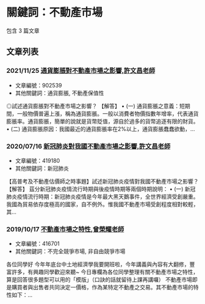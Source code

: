 # 關鍵詞：不動產市場

包含 3 篇文章

## 文章列表

### 2021/11/25 [通貨膨脹對不動產市場之影響,許文昌老師](../../articles/902539_%E9%80%9A%E8%B2%A8%E8%86%A8%E8%84%B9%E5%B0%8D%E4%B8%8D%E5%8B%95%E7%94%A2%E5%B8%82%E5%A0%B4%E4%B9%8B%E5%BD%B1%E9%9F%BF%2C%E8%A8%B1%E6%96%87%E6%98%8C%E8%80%81%E5%B8%AB.md)
- 文章編號：902539
- 其他關鍵詞：通貨膨脹, 不動產保值性

◎試述通貨膨脹對不動產市場之影響？ 【解答】 • (一) 通貨膨脹之意義：短期間，一般物價普遍上漲，稱為通貨膨脹。一般以消費者物價指數年增率，代表通貨膨脹率。通貨膨脹，簡單的說就是貨幣貶值，源自於過多的貨幣追逐有限的財貨。 • (二) 通貨膨脹原因：我國最近的通貨膨脹率在2%以上，通貨膨脹蠢蠢欲動，...

### 2020/07/16 [新冠肺炎對我國不動產市場之影響,許文昌老師](../../articles/419180_%E6%96%B0%E5%86%A0%E8%82%BA%E7%82%8E%E5%B0%8D%E6%88%91%E5%9C%8B%E4%B8%8D%E5%8B%95%E7%94%A2%E5%B8%82%E5%A0%B4%E4%B9%8B%E5%BD%B1%E9%9F%BF%2C%E8%A8%B1%E6%96%87%E6%98%8C%E8%80%81%E5%B8%AB.md)
- 文章編號：419180
- 其他關鍵詞：新冠肺炎

【高普考及不動產估價師之時事題】試述新冠肺炎疫情對我國不動產市場之影響？ 【解答】 茲分新冠肺炎疫情流行時期與後疫情時期等兩個時期說明： • (一) 新冠肺炎疫情流行時期：新冠肺炎疫情是今年最大黑天鵝事件，全世界經濟受創嚴重。我國為貿易依存度極高的國家，自不例外。惟我國不動產市場受創程度相對較輕，其...

### 2019/10/17 [不動產市場之特性,曾榮耀老師](../../articles/416701_%E4%B8%8D%E5%8B%95%E7%94%A2%E5%B8%82%E5%A0%B4%E4%B9%8B%E7%89%B9%E6%80%A7%2C%E6%9B%BE%E6%A6%AE%E8%80%80%E8%80%81%E5%B8%AB.md)
- 文章編號：416701
- 其他關鍵詞：不完全競爭市場, 非自由競爭市場

各位同學好 今年年底台中土地經濟學我要開班啦，今年講義與內容有大翻修，豐富許多，有興趣同學歡迎來聽~ 今日專欄為各位同學整理有關不動產市場之特性，算是回答很多題型可以用的「模版」（口訣的話就留待上課再講囉） 不動產市場即是購買者與出售者共同決定一價格，作為某特定不動產之交易。其不動產市場的特性如下：...
